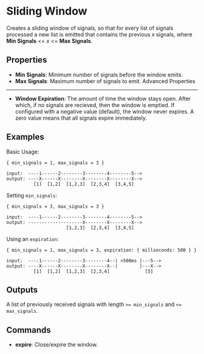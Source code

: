 Sliding Window
===========

Creates a sliding window of signals, so that for every list of signals processed a new list is emitted that contains the previous *x* signals, where **Min Signals** <= *x* <= **Max Signals**.

Properties
--------------
- **Min Signals**: Minimum number of signals before the window emits.
- **Max Signals**: Maximum number of signals to emit.
Advanced Properties
-------------------
- **Window Expiration**: The amount of time the window stays open. After which, if no signals are recieved, then the window is emptied. If configured with a negative value (default), the window never expires. A zero value means that all signals expire immediately.

Examples
--------

Basic Usage:

```text
{ min_signals = 1, max_signals = 3 }

input:  ----1------2--------3--------4--------5-->
output: ----X------X--------X--------X--------X-->
          [1]  [1,2]  [1,2,3]  [2,3,4]  [3,4,5]
```

Setting `min_signals`:

```text
{ min_signals = 3, max_signals = 3 }

input:  ----1------2--------3--------4--------5-->
output: --------------------X--------X--------X-->
                      [1,2,3]  [2,3,4]  [3,4,5]
```


Using an `expiration`:

```text
{ min_signals = 1, max_signals = 3, expiration: { millseconds: 500 } }

input:  ----1------2--------3--------4--| >500ms |---5-->
output: ----X------X--------X--------X--|        |---X-->
          [1]  [1,2]  [1,2,3]  [2,3,4]             [5]
```

Outputs
---------
A list of previously received signals with length `>= min_signals` and `<= max_signals`.

Commands
----------------
- **expire**: Close/expire the window.
